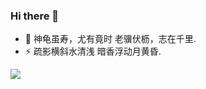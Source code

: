### Hi there 👋
- 🌱 神龟虽寿，尤有竟时 老骥伏枥，志在千里.
- ⚡ 疏影横斜水清浅 暗香浮动月黄昏.
<div>
    <a href="https://leetcode.cn/u/ocean-man-jack/" target="_blank"></a>
    <img src="https://leetcard.jacoblin.cool/ocean-man-jack?site=cn&theme=light&ext=activity"></img>
</div>

